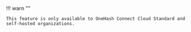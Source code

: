 !!! warn ""

    This feature is only available to OneHash Connect Cloud Standard and self-hosted organizations.
